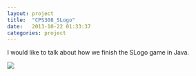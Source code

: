 ```yaml
---
layout: project
title:  "CPS308_SLogo"
date:   2013-10-22 01:33:37
categories: project
---
```


I would like to talk about how we finish the SLogo game in Java.

<a href="https://github.com/myhgew"><img src="../../../../asset/main/github-6-32-red.png" onmouseover="this.src='../../../../asset/main/github-6-32.png'" onmouseout="this.src='../../../../asset/main/github-6-32-red.png'"></a>

